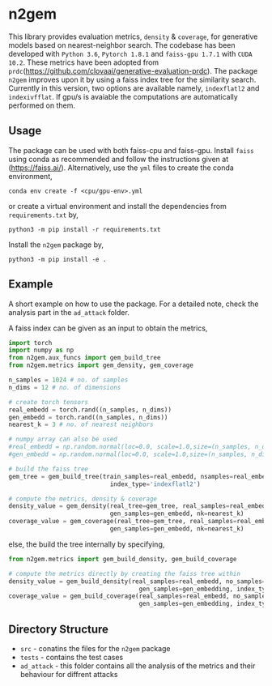 # n2gem

This library provides evaluation metrics, ```density``` & ```coverage```, for generative models based on nearest-neighbor search. The codebase has been developed with ```Python 3.6```, ```Pytorch 1.8.1``` and ```faiss-gpu 1.7.1``` with ```CUDA 10.2```. These metrics have been adopted from ```prdc```(https://github.com/clovaai/generative-evaluation-prdc). The package ```n2gem``` improves upon it by using a faiss index tree for the similarity search. Currently in this version, two options are available namely, `indexflatl2` and `indexivfflat`. If gpu/s is avaiable the computations are automatically performed on them.


## Usage
The package can be used with both faiss-cpu and faiss-gpu. Install ```faiss``` using conda as recommended and follow the instructions given at (https://faiss.ai/). Alternatively, use the ```yml``` files to create the conda environment,
```
conda env create -f <cpu/gpu-env>.yml
```
or create a virtual environment and install the dependencies from ```requirements.txt``` by,
```
python3 -m pip install -r requirements.txt
```
Install the ```n2gem``` package by,
```
python3 -m pip install -e .
```

## Example
A short example on how to use the package. For a detailed note, check the analysis part in the ```ad_attack``` folder.

A faiss index can be given as an input to obtain the metrics,
```python
import torch
import numpy as np
from n2gem.aux_funcs import gem_build_tree
from n2gem.metrics import gem_density, gem_coverage

n_samples = 1024 # no. of samples
n_dims = 12 # no. of dimensions

# create torch tensors
real_embedd = torch.rand((n_samples, n_dims))
gen_embedd = torch.rand((n_samples, n_dims))
nearest_k = 3 # no. of nearest neighbors

# numpy array can also be used
#real_embedd = np.random.normal(loc=0.0, scale=1.0,size=(n_samples, n_dims))
#gen_embedd = np.random.normal(loc=0.0, scale=1.0,size=(n_samples, n_dims))

# build the faiss tree
gem_tree = gem_build_tree(train_samples=real_embedd, nsamples=real_embedd.shape[0], 
                            index_type='indexflatl2')

# compute the metrics, density & coverage
density_value = gem_density(real_tree=gem_tree, real_samples=real_embedd, 
                            gen_samples=gen_embedd, nk=nearest_k)
coverage_value = gem_coverage(real_tree=gem_tree, real_samples=real_embedd, 
                            gen_samples=gen_embedd, nk=nearest_k)

```
else, the build the tree internally by specifying,

```python
from n2gem.metrics import gem_build_density, gem_build_coverage

# compute the metrics directly by creating the faiss tree within
density_value = gem_build_density(real_samples=real_embedd, no_samples=real_embedd.shape[0], 
                                    gen_samples=gen_embedding, index_type='indexflatl2', nk=nearest_k)
coverage_value = gem_build_coverage(real_samples=real_embedd, no_samples=real_embedd.shape[0], 
                                    gen_samples=gen_embedding, index_type='indexflatl2', nk=nearest_k)
```
## Directory Structure
- ```src``` - conatins the files for the ```n2gem``` package
- ```tests``` - contains the test cases
- ```ad_attack``` - this folder contains all the analysis of the metrics and their behaviour for diffrent attacks
